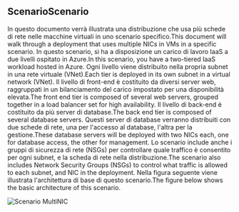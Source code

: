## <a name="scenario"></a><span data-ttu-id="7cd0b-101">Scenario</span><span class="sxs-lookup"><span data-stu-id="7cd0b-101">Scenario</span></span>
<span data-ttu-id="7cd0b-102">In questo documento verrà illustrata una distribuzione che usa più schede di rete nelle macchine virtuali in uno scenario specifico.</span><span class="sxs-lookup"><span data-stu-id="7cd0b-102">This document will walk through a deployment that uses multiple NICs in VMs in a specific scenario.</span></span> <span data-ttu-id="7cd0b-103">In questo scenario, si ha a disposizione un carico di lavoro IaaS a due livelli ospitato in Azure.</span><span class="sxs-lookup"><span data-stu-id="7cd0b-103">In this scenario, you have a two-tiered IaaS workload hosted in Azure.</span></span> <span data-ttu-id="7cd0b-104">Ogni livello viene distribuito nella propria subnet in una rete virtuale (VNet).</span><span class="sxs-lookup"><span data-stu-id="7cd0b-104">Each tier is deployed in its own subnet in a virtual network (VNet).</span></span> <span data-ttu-id="7cd0b-105">Il livello di front-end è costituito da diversi server web, raggruppati in un bilanciamento del carico impostato per una disponibilità elevata.</span><span class="sxs-lookup"><span data-stu-id="7cd0b-105">The front end tier is composed of several web servers, grouped together in a load balancer set for high availability.</span></span> <span data-ttu-id="7cd0b-106">Il livello di back-end è costituito da più server di database.</span><span class="sxs-lookup"><span data-stu-id="7cd0b-106">The back end tier is composed of several database servers.</span></span> <span data-ttu-id="7cd0b-107">Questi server di database verranno distribuiti con due schede di rete, una per l'accesso al database, l'altra per la gestione.</span><span class="sxs-lookup"><span data-stu-id="7cd0b-107">These database servers will be deployed with two NICs each, one for database access, the other for management.</span></span> <span data-ttu-id="7cd0b-108">Lo scenario include anche i gruppi di sicurezza di rete (NSGs) per controllare quale traffico è consentito per ogni subnet, e la scheda di rete nella distribuzione.</span><span class="sxs-lookup"><span data-stu-id="7cd0b-108">The scenario also includes Network Security Groups (NSGs) to control what traffic is allowed to each subnet, and NIC in the deployment.</span></span> <span data-ttu-id="7cd0b-109">Nella figura seguente viene illustrata l'architettura di base di questo scenario.</span><span class="sxs-lookup"><span data-stu-id="7cd0b-109">The figure below shows the basic architecture of this scenario.</span></span>  

![Scenario MultiNIC](./media/virtual-network-deploy-multinic-scenario-include/Figure1.png)

